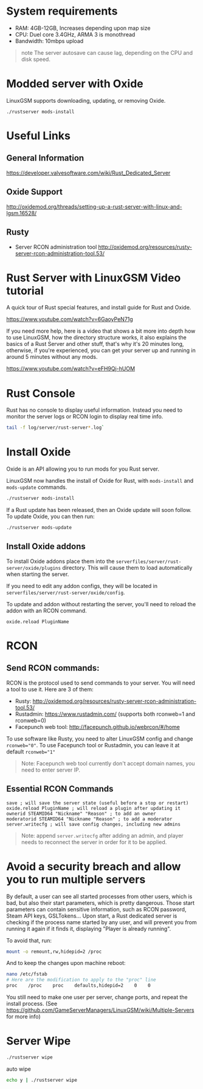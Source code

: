 # System requirements

* RAM: 4GB-12GB, Increases depending upon map size
* CPU: Duel core 3.4GHz, ARMA 3 is monothread
* Bandwidth: 10mbps upload

> note The server autosave can cause lag, depending on the CPU and disk speed.

# Modded server with Oxide

LinuxGSM supports downloading, updating, or removing Oxide.

```
./rustserver mods-install
```

# Useful Links

## General Information
https://developer.valvesoftware.com/wiki/Rust_Dedicated_Server

## Oxide Support
http://oxidemod.org/threads/setting-up-a-rust-server-with-linux-and-lgsm.16528/

## Rusty
* Server RCON administration tool 
http://oxidemod.org/resources/rusty-server-rcon-administration-tool.53/

# Rust Server with LinuxGSM Video tutorial
A quick tour of Rust special features, and install guide for Rust and Oxide.

https://www.youtube.com/watch?v=6GaoyPeN71g

If you need more help, here is a video that shows a bit more into depth how to use LinuxGSM, how the directory structure works, it also explains the basics of a Rust Server and other stuff, that's why it's 20 minutes long, otherwise, if you're experienced, you can get your server up and running in around 5 minutes without any mods.

https://www.youtube.com/watch?v=eFH9Qj-hUOM

# Rust Console
Rust has no console to display useful information. Instead you need to monitor the server logs or RCON login to display real time info.
````bash
tail -f log/server/rust-server*.log`
````

# Install Oxide
Oxide is an API allowing you to run mods for you Rust server.

LinuxGSM now handles the install of Oxide for Rust, with `mods-install` and `mods-update` commands.

````bash
./rustserver mods-install
````

If a Rust update has been released, then an Oxide update will soon follow. To update Oxide, you can then run:

````bash
./rustserver mods-update
````

## Install Oxide addons

To install Oxide addons place them into  the `serverfiles/server/rust-server/oxide/plugins` directory.
This will cause them to load automatically when starting the server.

If you need to edit any addon configs, they will be located in `serverfiles/server/rust-server/oxide/config`.

To update and addon without restarting the server, you'll need to reload the addon with an RCON command.
```
oxide.reload PluginName
```
# RCON
## Send RCON commands:

RCON is the protocol used to send commands to your server. You will need a tool to use it. Here are 3 of them:
* Rusty: http://oxidemod.org/resources/rusty-server-rcon-administration-tool.53/
* Rustadmin: https://www.rustadmin.com/ (supports both rconweb=1 and rconweb=0)
* Facepunch web tool: http://facepunch.github.io/webrcon/#/home

To use software like Rusty, you need to alter LinuxGSM config and change `rconweb="0"`. 
To use Facepunch tool or Rustadmin, you can leave it at default `rconweb="1"`

> Note: Facepunch web tool currently don't accept domain names, you need to enter server IP.

## Essential RCON Commands

```
save ; will save the server state (useful before a stop or restart)
oxide.reload PluginName ; will reload a plugin after updating it
ownerid STEAMID64 "Nickname" "Reason" ; to add an owner
moderatorid STEAMID64 "Nickname "Reason" ; to add a moderator
server.writecfg ; will save config changes, including new admins
```

> Note: append `server.writecfg` after adding an admin, and player needs to reconnect the server in order for it to be applied. 


# Avoid a security breach and allow you to run multiple servers

By default, a user can see all started processes from other users, which is bad, but also their start parameters, which is pretty dangerous. Those start parameters can contain sensitive information, such as RCON password, Steam API keys, GSLTokens...
Upon start, a Rust dedicated server is checking if the process name started by any user, and will prevent you from running it again if it finds it, displaying "Player is already running".

To avoid that, run:

````bash
mount -o remount,rw,hidepid=2 /proc
````

And to keep the changes upon machine reboot:

````bash
nano /etc/fstab
# Here are the modification to apply to the "proc" line
proc    /proc    proc    defaults,hidepid=2    0    0
````

You still need to make one user per server, change ports, and repeat the install process. (See https://github.com/GameServerManagers/LinuxGSM/wiki/Multiple-Servers for more info)


# Server Wipe
````bash
./rustserver wipe
````

auto wipe
````bash
echo y | ./rustserver wipe
````
